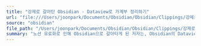 ```yaml
---
title: "강제로 갈아탄 Obsidian - Dataview로 가계부 정리하기"
url: "file:///Users/joonpark/Documents/Obsidian/Obsidian/Clippings/강제로 갈아탄 Obsidian - Dataview로 가계부 정리하기.md"
source: "obsidian"
file_path: "/Users/joonpark/Documents/Obsidian/Obsidian/Clippings/강제로 갈아탄 Obsidian - Dataview로 가계부 정리하기.md"
summary: "노션 유료화로 인해 Obsidian으로 갈아타게 된 저자는, Obsidian의 Dataview 플러그인을 활용하여 기존 노션의 가계부 데이터베이스를 재구현했습니다.  개별 항목별 페이지를 생성하고, Dataview의 JavaScript 문법을 사용하여 테이블 형태로 가계부를 시각화하고,  CSS를 추가하여 디자인을 개선했습니다.  결과적으로,  페이지의 속성을 수정하면 실시간으로 반영되는 보기 좋고 사용하기 편리한 Obsidian 가계부를 완성했습니다.\n"
---
```


